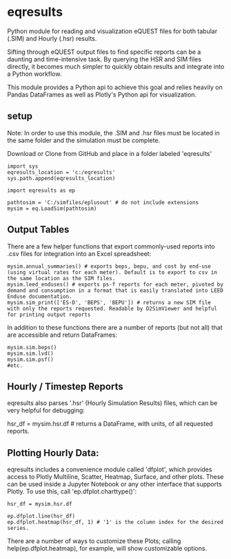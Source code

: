 # eqresults
Python module for reading and visualization eQUEST files for both tabular (.SIM) and Hourly (.hsr) results.

Sifting through eQUEST output files to find specific reports can be a daunting and time-intensive task. By querying the HSR and SIM files directly, it becomes much simpler to quickly obtain results and integrate into a Python workflow.

This module provides a Python api to achieve this goal and relies heavily on Pandas DataFrames as well as Plotly's Python api for visualization.




## setup
Note: In order to use this module, the .SIM and .hsr files must be located in the same folder and the simulation must be complete.


Download or Clone from GitHub and place in a folder labeled 'eqresults'
```
import sys
eqresults_location = 'c:/eqresults'
sys.path.append(eqresults_location)

import eqresults as ep

pathtosim = 'C:/simfiles/eplusout' # do not include extensions
mysim = eq.LoadSim(pathtosim)
```






## Output Tables
There are a few helper functions that export commonly-used reports into .csv files for integration into an Excel spreadsheet:


```
mysim.annual_summaries() # exports beps, bepu, and cost by end-use (using virtual rates for each meter). Default is to export to csv in the same location as the SIM files.
mysim.leed_enduses() # exports ps-f reports for each meter, pivoted by demand and consumption in a format that is easily translated into LEED Enduse documentation.
mysim.sim_print(['ES-D', 'BEPS', 'BEPU']) # returns a new SIM file with only the reports requested. Readable by D2SimViewer and helpful for printing output reports
```

In addition to these functions there are a number of reports (but not all) that are accessible and return DataFrames:
```
mysim.sim.beps() 
mysim.sim.lvd()
mysim.sim.psf() 
#etc. 
```

## Hourly / Timestep Reports

eqresults also parses '.hsr' (Hourly Simulation Results) files, which can be very helpful for debugging:

hsr_df = mysim.hsr.df # returns a DataFrame, with units, of all requested reports.

## Plotting Hourly Data:

eqresults includes a convenience module called 'dfplot', which provides access to Plotly Multiline, Scatter, Heatmap, Surface, and other plots. These can be used inside a Jupyter Notebook or any other interface that supports Plotly. To use this, call 'ep.dfplot.charttype()':

```
hsr_df = mysim.hsr.df

ep.dfplot.line(hsr_df)
ep.dfplot.heatmap(hsr_df, 1) # '1' is the column index for the desired series.
```

There are a number of ways to customize these Plots; calling help(ep.dfplot.heatmap), for example, will show customizable options.







